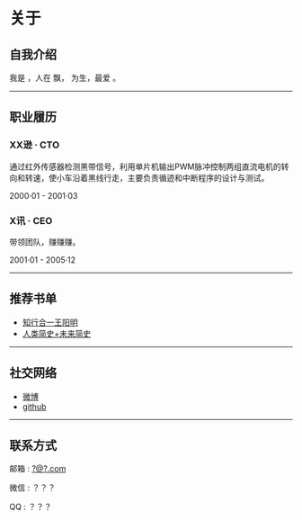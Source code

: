 # 关于
## 自我介绍

我是 ，人在 飘， 为生，最爱 。

---

## 职业履历

### XX逊 · CTO

通过红外传感器检测黑带信号，利用单片机输出PWM脉冲控制两组直流电机的转向和转速，使小车沿着黑线行走，主要负责循迹和中断程序的设计与测试。

2000·01 - 2001·03

### X讯 · CEO

带领团队，赚赚赚。

2001·01 - 2005·12

---

## 推荐书单

*   [知行合一王阳明](http://t.cn/RHlxI4A)
*   [人类简史+未来简史](http://t.cn/RHlMz1S)

---

## 社交网络

*   [微博](http://webio.com)
*   [github](http://github.com)

---

## 联系方式

邮箱 : [?@?.com](mailto:?@?.com)

微信 : ？？？

QQ : ？？？